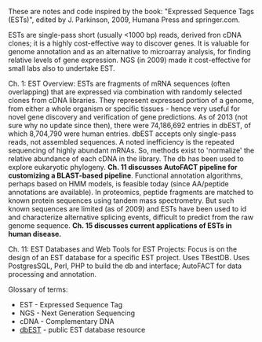 These are notes and code inspired by the book: "Expressed Sequence Tags (ESTs)", edited by J. Parkinson, 2009, Humana Press and springer.com. 

ESTs are single-pass  short (usually <1000 bp) reads, derived fron cDNA clones; it is a highly cost-effective way to discover genes. It is valuable for genome annotation and as an alternative to microarray analysis, for finding relative levels of gene expression. NGS (in 2009) made it cost-effective for small labs also to undertake EST. 

Ch. 1: EST Overview: ESTs are fragments of mRNA sequences (often overlapping) that are expressed via combination with randomly selected clones from cDNA libraries. They represent expressed portion of a genome, from either a whole organism or specific tissues - hence very useful for novel gene discovery and verification of gene predictions. As of 2013 (not sure why no update since then), there were 74,186,692 entries in dbEST, of which 8,704,790 were human entries. dbEST accepts only single-pass reads, not assembled sequences. A noted inefficiency is the repeated sequencing of highly abundant mRNAs. So, methods exist to 'normalize' the relative abundance of each cDNA in the library. The db has been used to explore eukaryotic phylogeny. **Ch. 11 discusses AutoFACT pipeline for customizing a BLAST-based pipeline**. Functional annotation algorithms, perhaps based on HMM models, is feasible today (since AA/peptide annotations are available). In proteomics, peptide fragments are matched to known protein sequences using tandem mass spectrometry. But such known sequences are limited (as of 2009) and ESTs have been used to id and characterize alternative splicing events, difficult to predict from the raw genome sequence. **Ch. 15 discusses current applications of ESTs in human disease.** 

Ch. 11: EST Databases and Web Tools for EST Projects: Focus is on the design of an EST database for a specific EST project. Uses TBestDB. Uses PostgresSQL, Perl, PHP to build the db and interface; AutoFACT for data processing and annotation. 


Glossary of terms:
* EST - Expressed Sequence Tag
* NGS - Next Generation Sequencing
* cDNA - Complementary DNA
* [dbEST](https://www.ncbi.nlm.nih.gov/dbEST/) - public EST database resource
